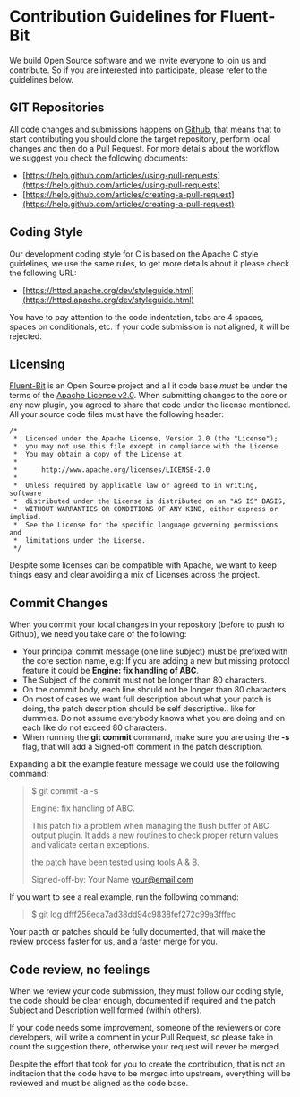 # Contribution Guidelines for Fluent-Bit

We build Open Source software and we invite everyone to join us and contribute. So if you are interested into participate, please refer to the guidelines below.

## GIT Repositories

All code changes and submissions happens on [Github](http://github.com), that means that to start contributing you should clone the target repository, perform local changes and then do a Pull Request. For more details about the workflow we suggest you check the following documents:

* [https://help.github.com/articles/using-pull-requests](https://help.github.com/articles/using-pull-requests)
* [https://help.github.com/articles/creating-a-pull-request](https://help.github.com/articles/creating-a-pull-request)

## Coding Style

Our development coding style for C is based on the Apache C style guidelines, we use the same rules, to get more details about it please check the following URL:

* [https://httpd.apache.org/dev/styleguide.html](https://httpd.apache.org/dev/styleguide.html)

You have to pay attention to the code indentation, tabs are 4 spaces, spaces on conditionals, etc. If your code submission is not aligned, it will be rejected.

## Licensing

[Fluent-Bit](http://fluentbit.io) is an Open Source project and all it code base _must_ be under the terms of the [Apache License v2.0](http://www.apache.org/licenses/LICENSE-2.0). When submitting changes to the core or any new plugin, you agreed to share that code under the license mentioned. All your source code files must have the following header:

```text
/*
 *  Licensed under the Apache License, Version 2.0 (the "License");
 *  you may not use this file except in compliance with the License.
 *  You may obtain a copy of the License at
 *
 *      http://www.apache.org/licenses/LICENSE-2.0
 *
 *  Unless required by applicable law or agreed to in writing, software
 *  distributed under the License is distributed on an "AS IS" BASIS,
 *  WITHOUT WARRANTIES OR CONDITIONS OF ANY KIND, either express or implied.
 *  See the License for the specific language governing permissions and
 *  limitations under the License.
 */
```

Despite some licenses can be compatible with Apache, we want to keep things easy and clear avoiding a mix of Licenses across the project.

## Commit Changes

When you commit your local changes in your repository \(before to push to Github\), we need you take care of the following:

* Your principal commit message \(one line subject\) must be prefixed with the core section name, e.g: If you are adding a new but missing protocol feature it could be **Engine: fix handling of ABC**.
* The Subject of the commit must not be longer than 80 characters.
* On the commit body, each line should not be longer than 80 characters.
* On most of cases we want full description about what your patch is doing, the patch description should be self descriptive.. like for dummies. Do not assume everybody knows what you are doing and on each like do not exceed 80 characters.
* When running the **git commit** command, make sure you are using the **-s** flag, that will add a Signed-off comment in the patch description.

Expanding a bit the example feature message we could use the following command:

> $ git commit -a -s
>
> Engine: fix handling of ABC.
>
> This patch fix a problem when managing the flush buffer of ABC output plugin. It adds a new routines to check proper return values and validate certain exceptions.
>
> the patch have been tested using tools A & B.
>
> Signed-off-by: Your Name [your@email.com](mailto:your@email.com)

If you want to see a real example, run the following command:

> $ git log dfff256eca7ad38dd94c9838fef272c99a3fffec

Your pacth or patches should be fully documented, that will make the review process faster for us, and a faster merge for you.

## Code review, no feelings

When we review your code submission, they must follow our coding style, the code should be clear enough, documented if required and the patch Subject and Description well formed \(within others\).

If your code needs some improvement, someone of the reviewers or core developers, will write a comment in your Pull Request, so please take in count the suggestion there, otherwise your request will never be merged.

Despite the effort that took for you to create the contribution, that is not an inditacion that the code have to be merged into upstream, everything will be reviewed and must be aligned as the code base.


